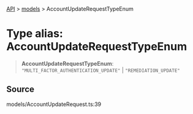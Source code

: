 [API](../../index.md) > [models](../index.md) > AccountUpdateRequestTypeEnum

# Type alias: AccountUpdateRequestTypeEnum

> **AccountUpdateRequestTypeEnum**: `"MULTI_FACTOR_AUTHENTICATION_UPDATE"` \| `"REMEDIATION_UPDATE"`

## Source

models/AccountUpdateRequest.ts:39
